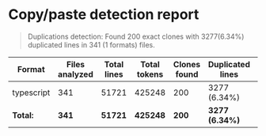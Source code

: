 
# Copy/paste detection report

> Duplications detection: Found 200 exact clones with 3277(6.34%) duplicated lines in 341 (1 formats) files.

| Format     | Files analyzed | Total lines | Total tokens | Clones found | Duplicated lines | Duplicated tokens |
| ---------- | -------------- | ----------- | ------------ | ------------ | ---------------- | ----------------- |
| typescript | 341            | 51721       | 425248       | 200          | 3277 (6.34%)     | 25992 (6.11%)     |
| **Total:** | **341**        | **51721**   | **425248**   | **200**      | **3277 (6.34%)** | **25992 (6.11%)** |
